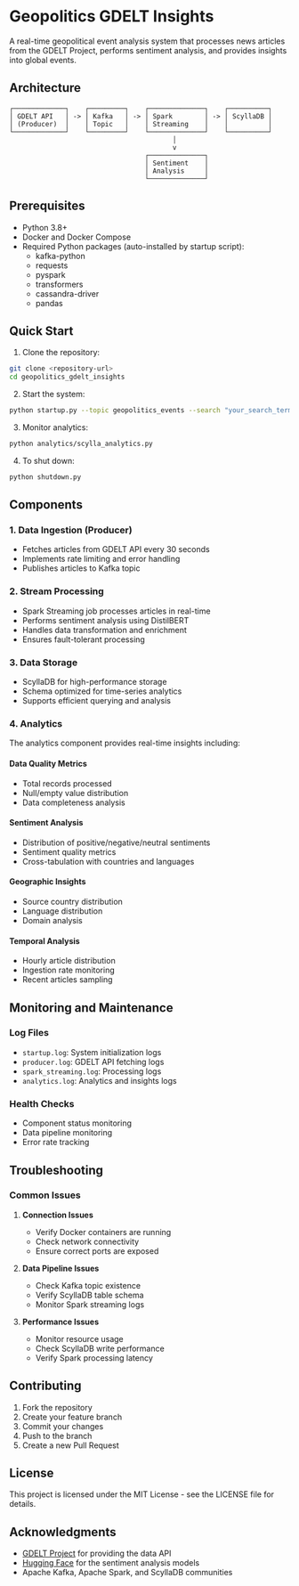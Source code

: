 # Geopolitics GDELT Insights

A real-time geopolitical event analysis system that processes news articles from the GDELT Project, performs sentiment analysis, and provides insights into global events.

## Architecture

```
┌─────────────┐    ┌─────────┐    ┌──────────────┐    ┌──────────┐
│ GDELT API   │ -> │ Kafka   │ -> │ Spark        │ -> │ ScyllaDB │
│ (Producer)  │    │ Topic   │    │ Streaming    │    │          │
└─────────────┘    └─────────┘    └──────────────┘    └──────────┘
                                         │
                                         v
                                  ┌──────────────┐
                                  │ Sentiment    │
                                  │ Analysis     │
                                  └──────────────┘
```

## Prerequisites

- Python 3.8+
- Docker and Docker Compose
- Required Python packages (auto-installed by startup script):
  - kafka-python
  - requests
  - pyspark
  - transformers
  - cassandra-driver
  - pandas

## Quick Start

1. Clone the repository:
```bash
git clone <repository-url>
cd geopolitics_gdelt_insights
```

2. Start the system:
```bash
python startup.py --topic geopolitics_events --search "your_search_term"
```

3. Monitor analytics:
```bash
python analytics/scylla_analytics.py
```

4. To shut down:
```bash
python shutdown.py
```

## Components

### 1. Data Ingestion (Producer)
- Fetches articles from GDELT API every 30 seconds
- Implements rate limiting and error handling
- Publishes articles to Kafka topic

### 2. Stream Processing
- Spark Streaming job processes articles in real-time
- Performs sentiment analysis using DistilBERT
- Handles data transformation and enrichment
- Ensures fault-tolerant processing

### 3. Data Storage
- ScyllaDB for high-performance storage
- Schema optimized for time-series analytics
- Supports efficient querying and analysis

### 4. Analytics
The analytics component provides real-time insights including:

#### Data Quality Metrics
- Total records processed
- Null/empty value distribution
- Data completeness analysis

#### Sentiment Analysis
- Distribution of positive/negative/neutral sentiments
- Sentiment quality metrics
- Cross-tabulation with countries and languages

#### Geographic Insights
- Source country distribution
- Language distribution
- Domain analysis

#### Temporal Analysis
- Hourly article distribution
- Ingestion rate monitoring
- Recent articles sampling

## Monitoring and Maintenance

### Log Files
- `startup.log`: System initialization logs
- `producer.log`: GDELT API fetching logs
- `spark_streaming.log`: Processing logs
- `analytics.log`: Analytics and insights logs

### Health Checks
- Component status monitoring
- Data pipeline monitoring
- Error rate tracking

## Troubleshooting

### Common Issues
1. **Connection Issues**
   - Verify Docker containers are running
   - Check network connectivity
   - Ensure correct ports are exposed

2. **Data Pipeline Issues**
   - Check Kafka topic existence
   - Verify ScyllaDB table schema
   - Monitor Spark streaming logs

3. **Performance Issues**
   - Monitor resource usage
   - Check ScyllaDB write performance
   - Verify Spark processing latency

## Contributing

1. Fork the repository
2. Create your feature branch
3. Commit your changes
4. Push to the branch
5. Create a new Pull Request

## License

This project is licensed under the MIT License - see the LICENSE file for details.

## Acknowledgments

- [GDELT Project](https://www.gdeltproject.org/) for providing the data API
- [Hugging Face](https://huggingface.co/) for the sentiment analysis models
- Apache Kafka, Apache Spark, and ScyllaDB communities